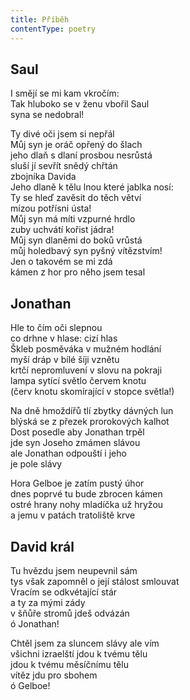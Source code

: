 ```yaml
---
title: Příběh
contentType: poetry
---
```


<section>

## Saul

I smějí se mi kam vkročím:  
Tak hluboko se v ženu vbořil Saul  
syna se nedobral!

Ty divé oči jsem si nepřál  
Můj syn je oráč opřený do šlach  
jeho dlaň s dlaní prosbou nesrůstá  
sluší jí sevřít snědý chřtán  
zbojníka Davida  
Jeho dlaně k tělu lnou které jablka nosí:  
Ty se hleď zavěsit do těch větví  
mízou potřísni ústa!  
Můj syn má míti vzpurné hrdlo  
zuby uchvátí kořist jádra!  
Můj syn dlaněmi do boků vrůstá  
můj holedbavý syn pyšný vítězstvím!  
Jen o takovém se mi zdá  
kámen z hor pro něho jsem tesal

## Jonathan

Hle to čím oči slepnou  
co drhne v hlase: cizí hlas  
Škleb posměváka v mužném hodlání  
myší dráp v bílé šíji vznětu  
krtčí nepromluvení v slovu na pokraji  
lampa sytící světlo červem knotu  
(červ knotu skomírající v stopce světla!)

Na dně hmoždířů tlí zbytky dávných lun  
blýská se z přezek prorokových kalhot  
Dost posedle aby Jonathan trpěl  
jde syn Joseho zmámen slávou  
ale Jonathan odpouští i jeho  
je pole slávy

Hora Gelboe je zatím pustý úhor  
dnes poprvé tu bude zbrocen kámen  
ostré hrany nohy mladíčka už hryžou  
a jemu v patách tratoliště krve

## David král

Tu hvězdu jsem neupevnil sám  
tys však zapomněl o její stálost smlouvat  
Vracím se odkvétající stár  
a ty za mými zády  
v šňůře stromů jdeš odvázán  
ó Jonathan!

Chtěl jsem za sluncem slávy ale vím  
všichni izraelští jdou k tvému tělu  
jdou k tvému měsíčnímu tělu  
vítěz jdu pro sbohem  
ó Gelboe!

</section>
